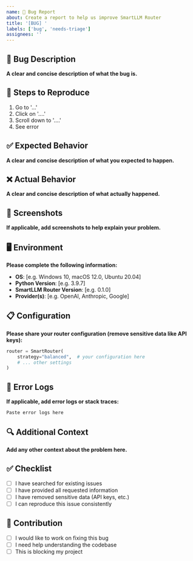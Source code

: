 ```yaml
---
name: 🐛 Bug Report
about: Create a report to help us improve SmartLLM Router
title: '[BUG] '
labels: ['bug', 'needs-triage']
assignees: ''
---
```


## 🐛 Bug Description

**A clear and concise description of what the bug is.**

## 🔄 Steps to Reproduce

1. Go to '...'
2. Click on '....'
3. Scroll down to '....'
4. See error

## ✅ Expected Behavior

**A clear and concise description of what you expected to happen.**

## ❌ Actual Behavior

**A clear and concise description of what actually happened.**

## 📸 Screenshots

**If applicable, add screenshots to help explain your problem.**

## 🖥️ Environment

**Please complete the following information:**

- **OS**: [e.g. Windows 10, macOS 12.0, Ubuntu 20.04]
- **Python Version**: [e.g. 3.9.7]
- **SmartLLM Router Version**: [e.g. 0.1.0]
- **Provider(s)**: [e.g. OpenAI, Anthropic, Google]

## 📋 Configuration

**Please share your router configuration (remove sensitive data like API keys):**

```python
router = SmartRouter(
    strategy="balanced",  # your configuration here
    # ... other settings
)
```

## 📝 Error Logs

**If applicable, add error logs or stack traces:**

```
Paste error logs here
```

## 🔍 Additional Context

**Add any other context about the problem here.**

## ✅ Checklist

- [ ] I have searched for existing issues
- [ ] I have provided all requested information
- [ ] I have removed sensitive data (API keys, etc.)
- [ ] I can reproduce this issue consistently

## 🤝 Contribution

- [ ] I would like to work on fixing this bug
- [ ] I need help understanding the codebase
- [ ] This is blocking my project
